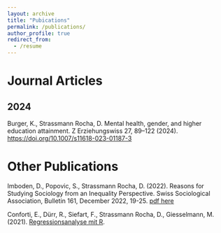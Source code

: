 ```yaml
---
layout: archive
title: "Pubications"
permalink: /publications/
author_profile: true
redirect_from:
  - /resume
---
```



# Journal Articles
## 2024
Burger, K., Strassmann Rocha, D. Mental health, gender, and higher education attainment. Z Erziehungswiss 27, 89–122 (2024). https://doi.org/10.1007/s11618-023-01187-3

# Other Publications 
Imboden, D., Popovic, S., Strassmann Rocha, D. (2022). Reasons for Studying Sociology from an Inequality
Perspective. Swiss Sociological Association, Bulletin 161, December 2022, 19-25. [pdf here](https://www.sgs-sss.ch/wp-content/uploads/2022/04/SSA-Bulletin-161.pdf) 

Conforti, E., Dürr, R., Siefart, F., Strassmann Rocha, D., Giesselmann, M. (2021). [Regressionsanalyse mit R](https://www.suz.uzh.ch/dataforstat/statistik2/).
